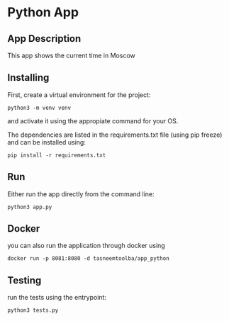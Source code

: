 # Python App

## App Description

This app shows the current time in Moscow

## Installing 

First, create a virtual environment for the project:

`python3 -m venv venv`

and activate it using the appropiate command for your OS.

The dependencies are listed in the requirements.txt file (using pip freeze) and can be installed using:

`pip install -r requirements.txt`

## Run

Either run the app directly from the command line:

`python3 app.py`

## Docker

you can also run the application through docker using 

```
docker run -p 8081:8080 -d tasneemtoolba/app_python
```

## Testing 

run the tests using the entrypoint:

```
python3 tests.py
```